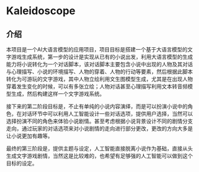# Kaleidoscope

## 介绍

本项目是一个AI大语言模型的应用项目，项目目标是搭建一个基于大语言模型的文字游戏生成系统，第一步的设计是实现从已有的小说出发，利用大语言模型的生成能力将小说转化为一个对话脚本，该对话脚本主要包含小说中出现的人物及其对话与心理描写、小说的环境描写、人物的穿着、人物的行动等要素，然后根据此脚本转化为可游玩的文字游戏，其中人物立绘利用文生图模型生成，尤其是在出现人物穿着发生变化的时候，可以有多张立绘；人物对话甚至心理描写利用文本转音频模型生成，然后构建这样一个文字游戏系统。

接下来的第二阶段目标是，不止有单纯的小说内容演绎，而是可以扮演小说中的角色，在对话环节中可以利用人工智能设计一些对话选项，提供用户选择，当然可以选择扮演不同的角色来体验小说剧情。甚至考虑根据小说背景设计不同的剧情分支走向，通过玩家的对话选项来对小说剧情的走向进行部分更改，更改的方向大多是让小说更加有趣等。

最终的第三阶段是，提供主题与设定，人工智能直接脱离小说作为基础，直接从头生成文字游戏剧情，当然这是比较难的，也希望有足够强的人工智能可以做到这个目标的设定。
